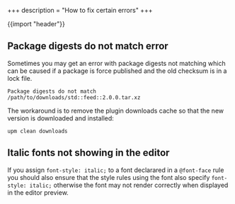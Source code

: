 +++
description = "How to fix certain errors"
+++

{{import "header"}}

## Package digests do not match error

Sometimes you may get an error with package digests not matching which can be caused if a package is force published and the old checksum is in a lock file.

```
Package digests do not match /path/to/downloads/std::feed::2.0.0.tar.xz
```

The workaround is to remove the plugin downloads cache so that the new version is downloaded and installed:

```
upm clean downloads
```

## Italic fonts not showing in the editor

If you assign `font-style: italic;` to a font declarared in a `@font-face` rule you should also ensure that the style rules using the font also specify `font-style: italic;` otherwise the font may not render correctly when displayed in the editor preview.
